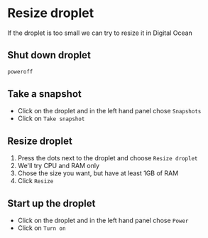 # Resize droplet

If the droplet is too small we can try to resize it in Digital Ocean

## Shut down droplet

~~~bash
poweroff
~~~

## Take a snapshot

* Click on the droplet and in the left hand panel chose `Snapshots`
* Click on `Take snapshot`

## Resize droplet

1. Press the dots next to the droplet and choose `Resize droplet`
2. We'll try CPU and RAM only
3. Chose the size you want, but have at least 1GB of RAM
4. Click `Resize`

## Start up the droplet

* Click on the droplet and in the left hand panel chose `Power`
* Click on `Turn on`
